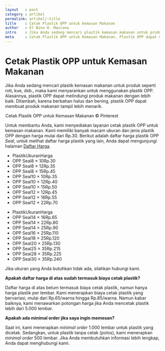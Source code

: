 ```yaml
---
layout   : post
category : artikel
permalink: artikel/:title
title    : Cetak Plastik OPP untuk Kemasan Makanan
author   : El Nino H. Maulana
intro    : Jika Anda sedang mencari plastik kemasan makanan untuk produk seperti roti, maka kami menyarankan untuk menggunakan plastik OPP. Alasannya, plastik OPP dapat melindungi produk makanan dengan lebih baik.
meta     : Cetak Plastik OPP untuk Kemasan Makanan. Plastik OPP dapat melindungi produk makanan dengan lebih baik dan membuatnya tampil lebih menarik.
---
```


# Cetak Plastik OPP untuk Kemasan Makanan

Jika Anda sedang mencari plastik kemasan makanan untuk produk seperti roti, kue, dsb., maka kami menyarankan untuk menggunakan plastik OPP. Alasannya, plastik OPP dapat melindungi produk makanan dengan lebih baik. Ditambah, karena berbahan halus dan bening, plastik OPP dapat membuat produk makanan tampil lebih menarik.

<img src="data:image/png;base64,R0lGODlhAQABAAD/ACwAAAAAAQABAAACADs=" data-src="https://cdn-images-1.medium.com/max/720/1*hnmyGEHmqwf5wbTW0k_5Hw.jpeg" alt="Cetak Plastik OPP untuk Kemasan Makanan" title="Cetak Plastik OPP untuk Kemasan Makanan"><span class="img-caption">Cetak Plastik OPP untuk Kemasan Makanan &copy; Pinterest</span>

Untuk membantu Anda, kami menyediakan layanan cetak plastik OPP untuk kemasan makanan. Kami memiliki banyak macam ukuran dan jenis plastik OPP dengan harga mulai dari Rp.30. Berikut adalah daftar harga plastik OPP *Seal*, untuk melihat daftar harga plastik yang lain, Anda dapat mengunjungi halaman <a href="http://kursif.com/daftar-harga/" title="Daftar Harga Plastik">Daftar Harga</a>.

<div class="site-sec__main-service-item page-aside no-whitespace">
    <ul class="site-service__price page-nolist">
        <li class="site-price__item site-price__head page-column">
            <span class="site-item__type">Plastik</span><span class="site-item__size">Ukuran<sup></sup></span><span class="site-item__price">Harga</span>
        </li>
        <li class="site-price__item page-column">
            <span class="site-item__type">OPP Seal</span><span class="site-item__size">8 &times; 10</span><span class="site-item__price">Rp.30</span>
        </li>
        <li class="site-price__item page-column">
            <span class="site-item__type">OPP Seal</span><span class="site-item__size">8 &times; 12</span><span class="site-item__price">Rp.35</span>
        </li>
        <li class="site-price__item page-column">
            <span class="site-item__type">OPP Seal</span><span class="site-item__size">8 &times; 15</span><span class="site-item__price">Rp.45</span>
        </li>
        <li class="site-price__item page-column">
            <span class="site-item__type">OPP Seal</span><span class="site-item__size">10 &times; 10</span><span class="site-item__price">Rp.35</span>
        </li>
        <li class="site-price__item page-column">
            <span class="site-item__type">OPP Seal</span><span class="site-item__size">10 &times; 12</span><span class="site-item__price">Rp.40</span>
        </li>
        <li class="site-price__item page-column">
            <span class="site-item__type">OPP Seal</span><span class="site-item__size">10 &times; 15</span><span class="site-item__price">Rp.50</span>
        </li>
        <li class="site-price__item page-column">
            <span class="site-item__type">OPP Seal</span><span class="site-item__size">12 &times; 12</span><span class="site-item__price">Rp.45</span>
        </li>
        <li class="site-price__item page-column">
            <span class="site-item__type">OPP Seal</span><span class="site-item__size">12 &times; 16</span><span class="site-item__price">Rp.55</span>
        </li>
        <li class="site-price__item page-column">
            <span class="site-item__type">OPP Seal</span><span class="site-item__size">12 &times; 22</span><span class="site-item__price">Rp.70</span>
        </li>
    </ul>
</div>
<div class="site-sec__main-service-item page-aside">
    <ul class="site-service__price page-nolist">
        <li class="site-price__item site-price__head page-column">
            <span class="site-item__type">Plastik</span><span class="site-item__size">Ukuran<sup></sup></span><span class="site-item__price">Harga</span>
        </li>
        <li class="site-price__item page-column">
            <span class="site-item__type">OPP Seal</span><span class="site-item__size">14 &times; 16</span><span class="site-item__price">Rp.65</span>
        </li>
        <li class="site-price__item page-column">
            <span class="site-item__type">OPP Seal</span><span class="site-item__size">14 &times; 22</span><span class="site-item__price">Rp.80</span>
        </li>
        <li class="site-price__item page-column">
            <span class="site-item__type">OPP Seal</span><span class="site-item__size">14 &times; 25</span><span class="site-item__price">Rp.90</span>
        </li>
        <li class="site-price__item page-column">
            <span class="site-item__type">OPP Seal</span><span class="site-item__size">16 &times; 25</span><span class="site-item__price">Rp.110</span>
        </li>
        <li class="site-price__item page-column">
            <span class="site-item__type">OPP Seal</span><span class="site-item__size">18 &times; 25</span><span class="site-item__price">Rp.120</span>
        </li>
        <li class="site-price__item page-column">
            <span class="site-item__type">OPP Seal</span><span class="site-item__size">20 &times; 25</span><span class="site-item__price">Rp.130</span>
        </li>
        <li class="site-price__item page-column">
            <span class="site-item__type">OPP Seal</span><span class="site-item__size">25 &times; 35</span><span class="site-item__price">Rp.215</span>
        </li>
        <li class="site-price__item page-column">
            <span class="site-item__type">OPP Seal</span><span class="site-item__size">28 &times; 35</span><span class="site-item__price">Rp.225</span>
        </li>
        <li class="site-price__item page-column">
            <span class="site-item__type">OPP Seal</span><span class="site-item__size">30 &times; 35</span><span class="site-item__price">Rp.240</span>
        </li>
    </ul>
</div>

<p class="shame-clear">Jika ukuran yang Anda butuhkan tidak ada, silahkan hubungi kami.</p>

**Apakah daftar harga di atas sudah termasuk biaya cetak plastik?**

Daftar harga di atas belum termasuk biaya cetak plastik, namun hanya harga plastik per lembar. Kami menerapkan biaya cetak plastik yang bervariasi, mulai dari Rp.65/warna hingga Rp.85/warna. Namun kabar baiknya, kami menawarkan potongan harga jika Anda mencetak plastik lebih dari 5.000 lembar.

**Apakah ada minimal order jika saya ingin memesan?**

Saat ini, kami menerapkan *minimal order* 1.000 lembar untuk plastik yang dicetak. Sedangkan, untuk plastik tanpa cetak (polos), kami menerapkan *minimal order* 500 lembar. Jika Anda membutuhkan informasi lebih lengkap, Anda dapat menghubungi kami.
